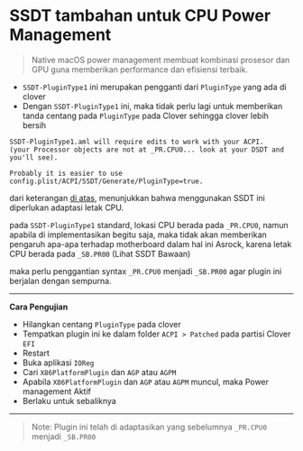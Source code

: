 # SSDT tambahan untuk CPU Power Management

> Native macOS power management membuat kombinasi prosesor dan GPU guna memberikan performance dan efisiensi terbaik.


* `SSDT-PluginType1` ini merupakan pengganti dari `PluginType` yang ada di clover
* Dengan `SSDT-PluginType1` ini, maka tidak perlu lagi untuk memberikan tanda centang pada `PluginType` pada Clover sehingga clover lebih bersih

```
SSDT-PluginType1.aml will require edits to work with your ACPI.
(your Processor objects are not at _PR.CPU0... look at your DSDT and you'll see).

Probably it is easier to use config.plist/ACPI/SSDT/Generate/PluginType=true.
```

dari keterangan [di atas](https://www.tonymacx86.com/threads/macos-native-cpu-igpu-power-management.222982/page-52), menunjukkan bahwa menggunakan SSDT ini diperlukan adaptasi letak CPU.

pada `SSDT-PluginType1` standard, lokasi CPU berada pada `_PR.CPU0`, namun apabila di implementasikan begitu saja, maka tidak akan memberikan pengaruh apa-apa terhadap motherboard dalam hal ini Asrock, karena letak CPU berada pada `_SB.PR00` (Lihat SSDT Bawaan)

maka perlu penggantian syntax `_PR.CPU0` menjadi `_SB.PR00` agar plugin ini berjalan dengan sempurna.

---

**Cara Pengujian**

- Hilangkan centang `PluginType` pada clover
- Tempatkan plugin ini ke dalam folder `ACPI > Patched` pada partisi Clover `EFI`
- Restart
- Buka aplikasi `IOReg`
- Cari `X86PlatformPlugin` dan `AGP` atau `AGPM`
- Apabila `X86PlatformPlugin` dan `AGP` atau `AGPM` muncul, maka Power management Aktif
- Berlaku untuk sebaliknya

---

> Note: Plugin ini telah di adaptasikan yang sebelumnya `_PR.CPU0` menjadi `_SB.PR00`
